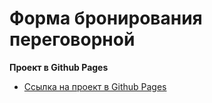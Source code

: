 # Форма бронирования переговорной

**Проект в Github Pages**

* [Ссылка на проект в Github Pages](https://dashasavostina.github.io/form-of-reservation-room/)